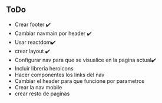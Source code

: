 ## ToDo

- Crear footer ✔️
- Cambiar navmain por header ✔️
- Usar reactdom✔️
- crear layout ✔️
- Configurar nav para que se visualice en la pagina actual✔️
- Incluir libreria heroicons
- Hacer componentes los links del nav
- Cambiar el header para que funcione por parametros
- Crear la nav mobile
- crear resto de paginas
